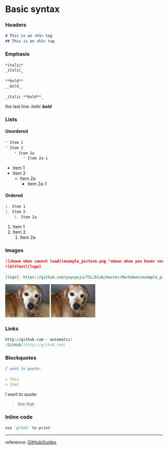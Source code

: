 # Basic syntax

### Headers

```markdown
# This is an <h1> tag
## This is an <h2> tag
```

### Emphasis

```markdown
*italic*
_italic_

**bold**
__bold__

_italic **bold**_
```
the last line:
_italic **bold**_

### Lists

#### Unordered

```markdown
* Item 1
* Item 2
    * Item 2a
        * Item 2a-1
```
* Item 1
* Item 2
    * Item 2a
        * Item 2a-1


#### Ordered

```markdown
1. Item 1
1. Item 2
    1. Item 2a
```
1. Item 1
1. Item 2
    1. Item 2a


### Images

```markdown
![shown when cannot load](example_picture.png "shown when you hover over the image")
![AltText][logo]

[logo]: https://github.com/yoyoyoju/TIL/blob/master/Markdown/example_picture.png "Dog"
```
![shown when cannot load](example_picture.png "shown when you hover over the image")
![AltText][logo]

[logo]: https://github.com/yoyoyoju/TIL/blob/master/Markdown/example_picture.png "Dog"


### Links

```markdown
http://github.com - automatic!
[GitHub](http://github.com)
```

### Blockquotes
```markdown
I want to quote:

> this
> that
```
I want to quote:

> this
> that

### Inline code
```markdown
use `print` to print
```



-------
reference: [GitHubGuides](https://guides.github.com/features/mastering-markdown/)
